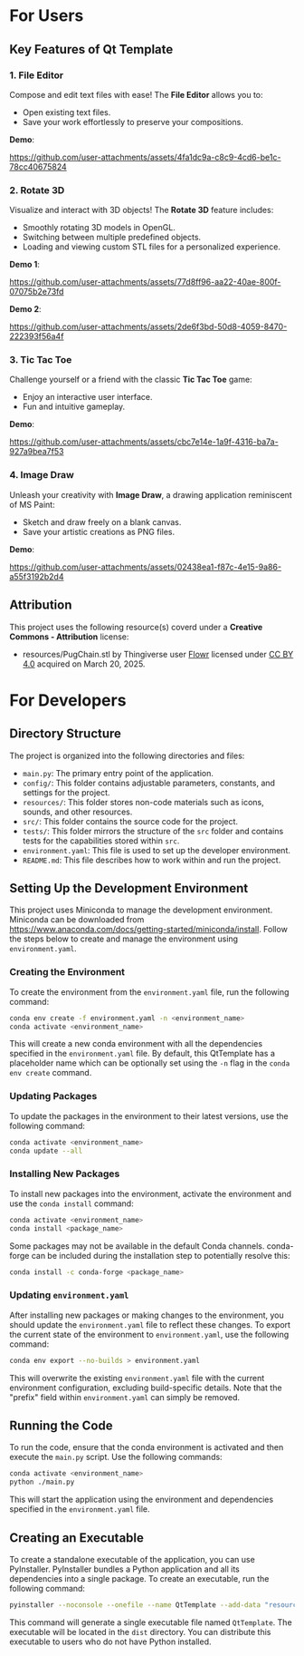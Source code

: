 # For Users

## Key Features of Qt Template

### 1. File Editor
Compose and edit text files with ease! The **File Editor** allows you to:
- Open existing text files.
- Save your work effortlessly to preserve your compositions.

**Demo**:  

https://github.com/user-attachments/assets/4fa1dc9a-c8c9-4cd6-be1c-78cc40675824


### 2. Rotate 3D
Visualize and interact with 3D objects! The **Rotate 3D** feature includes:
- Smoothly rotating 3D models in OpenGL.
- Switching between multiple predefined objects.
- Loading and viewing custom STL files for a personalized experience.

**Demo 1**:  

https://github.com/user-attachments/assets/77d8ff96-aa22-40ae-800f-07075b2e73fd

**Demo 2**:  

https://github.com/user-attachments/assets/2de6f3bd-50d8-4059-8470-222393f56a4f

### 3. Tic Tac Toe
Challenge yourself or a friend with the classic **Tic Tac Toe** game:
- Enjoy an interactive user interface.
- Fun and intuitive gameplay.

**Demo**:  

https://github.com/user-attachments/assets/cbc7e14e-1a9f-4316-ba7a-927a9bea7f53

### 4. Image Draw
Unleash your creativity with **Image Draw**, a drawing application reminiscent of MS Paint:
- Sketch and draw freely on a blank canvas.
- Save your artistic creations as PNG files.

**Demo**:  

https://github.com/user-attachments/assets/02438ea1-f87c-4e15-9a86-a55f3192b2d4


## Attribution

This project uses the following resource(s) coverd under a **Creative Commons - Attribution** license:
- resources/PugChain.stl by Thingiverse user [Flowr](https://www.thingiverse.com/thing:2800898) licensed under [CC BY 4.0](https://creativecommons.org/licenses/by/4.0/) acquired on March 20, 2025.

# For Developers

## Directory Structure

The project is organized into the following directories and files:

- `main.py`: The primary entry point of the application.
- `config/`: This folder contains adjustable parameters, constants, and settings for the project.
- `resources/`: This folder stores non-code materials such as icons, sounds, and other resources.
- `src/`: This folder contains the source code for the project.
- `tests/`: This folder mirrors the structure of the `src` folder and contains tests for the capabilities stored within `src`.
- `environment.yaml`: This file is used to set up the developer environment.
- `README.md`: This file describes how to work within and run the project.

## Setting Up the Development Environment

This project uses Miniconda to manage the development environment.  Miniconda can be downloaded from https://www.anaconda.com/docs/getting-started/miniconda/install.  Follow the steps below to create and manage the environment using `environment.yaml`.

### Creating the Environment

To create the environment from the `environment.yaml` file, run the following command:

```sh
conda env create -f environment.yaml -n <environment_name>
conda activate <environment_name>
```

This will create a new conda environment with all the dependencies specified in the `environment.yaml` file.  By default, this QtTemplate has a placeholder name which can be optionally set using the `-n` flag in the `conda env create` command.

### Updating Packages

To update the packages in the environment to their latest versions, use the following command:

```sh
conda activate <environment_name>
conda update --all
```

### Installing New Packages

To install new packages into the environment, activate the environment and use the `conda install` command:

```sh
conda activate <environment_name>
conda install <package_name>
```

Some packages may not be available in the default Conda channels.  conda-forge can be included during the installation step to potentially resolve this:

```sh
conda install -c conda-forge <package_name>
```

### Updating `environment.yaml`

After installing new packages or making changes to the environment, you should update the `environment.yaml` file to reflect these changes.  To export the current state of the environment to `environment.yaml`, use the following command:

```sh
conda env export --no-builds > environment.yaml
```

This will overwrite the existing `environment.yaml` file with the current environment configuration, excluding build-specific details.  Note that the "prefix" field within `environment.yaml` can simply be removed.

## Running the Code

To run the code, ensure that the conda environment is activated and then execute the `main.py` script. Use the following commands:

```sh
conda activate <environment_name>
python ./main.py
```

This will start the application using the environment and dependencies specified in the `environment.yaml` file.

## Creating an Executable

To create a standalone executable of the application, you can use PyInstaller.  PyInstaller bundles a Python application and all its dependencies into a single package.  To create an executable, run the following command:

```sh
pyinstaller --noconsole --onefile --name QtTemplate --add-data "resources/*;resources" ./main.py
```

This command will generate a single executable file named `QtTemplate`. The executable will be located in the `dist` directory. You can distribute this executable to users who do not have Python installed.
